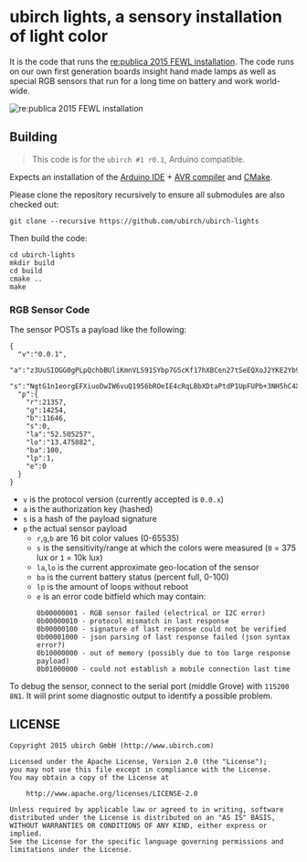 # ubirch lights, a sensory installation of light color

It is the code that runs the [re:publica 2015 FEWL installation](https://www.facebook.com/findingeuropewithlights/). The
code runs on our own first generation boards insight hand made lamps as well as special RGB sensors
that run for a long time on battery and work world-wide.

![re:publica 2015 FEWL installation](https://scontent.ftxl1-1.fna.fbcdn.net/hphotos-xlt1/t31.0-8/11127043_928053903912202_2710786841221231166_o.jpg)

## Building

> This code is for the ```ubirch #1 r0.1```, Arduino compatible.

Expects an installation of the [Arduino IDE](https://www.arduino.cc/) + [AVR compiler](https://github.com/osx-cross/homebrew-avr/)
and [CMake](https://cmake.org/).

Please clone the repository recursively to ensure all submodules are also checked out:
```
git clone --recursive https://github.com/ubirch/ubirch-lights
```

Then build the code:
```
cd ubirch-lights
mkdir build
cd build
cmake ..
make
```

### RGB Sensor Code

The sensor POSTs a payload like the following:

```
{
  "v":"0.0.1",
  "a":"z3UuSIOGG0gPLpQchbBUliKmnVLS91SYbp7GScKf17hXBCen27tSeEQXoJ2YKE2Yb9IHbLU6Ctmy88/W3ImP0w==",
  "s":"NgtG1n1eorgEFXiuoDwIW6vuQ1956bROeIE4cRqLBbXDtaPtdP1UpFUPb+3NH5hC4XOm1ZjvxFQAueGn7QKrSA==",
  "p":{
    "r":21357,
    "g":14254,
    "b":11646,
    "s":0,
    "la":"52.505257",
    "lo":"13.475882",
    "ba":100,
    "lp":1,
    "e":0
  }
}
```

- ```v``` is the protocol version (currently accepted is ```0.0.x```)
- ```a``` is the authorization key (hashed)
- ```s``` is a hash of the payload signature
- ```p``` the actual sensor payload
  - ```r```,```g```,```b``` are 16 bit color values (0-65535)
  - ```s``` is the sensitivity/range at which the colors were measured (```0``` = 375 lux or ```1``` = 10k lux)
  - ```la```,```lo``` is the current approximate geo-location of the sensor
  - ```ba``` is the current battery status (percent full, 0-100)
  - ```lp``` is the amount of loops without reboot
  - ```e``` is an error code bitfield which may contain:
    ```
    0b00000001 - RGB sensor failed (electrical or I2C error)
    0b00000010 - protocol mismatch in last response
    0b00000100 - signature of last response could not be verified
    0b00001000 - json parsing of last response failed (json syntax error?)
    0b10000000 - out of memory (possibly due to too large response payload)
    0b01000000 - could not establish a mobile connection last time
    ```

To debug the sensor, connect to the serial port (middle Grove) with ```115200 8N1```. It will
print some diagnostic output to identify a possible problem.


## LICENSE

    Copyright 2015 ubirch GmbH (http://www.ubirch.com)

    Licensed under the Apache License, Version 2.0 (the "License");
    you may not use this file except in compliance with the License.
    You may obtain a copy of the License at

        http://www.apache.org/licenses/LICENSE-2.0

    Unless required by applicable law or agreed to in writing, software
    distributed under the License is distributed on an "AS IS" BASIS,
    WITHOUT WARRANTIES OR CONDITIONS OF ANY KIND, either express or implied.
    See the License for the specific language governing permissions and
    limitations under the License.
